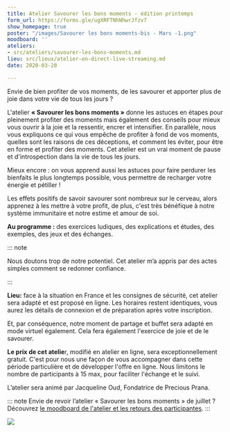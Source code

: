 ```yaml
---
title: Atelier Savourer les bons moments - édition printemps
form_url: https://forms.gle/ugXRFTNhNhwrJfzv7
show_homepage: true
poster: "/images/Savourer les bons moments-bis - Mars -1.png"
moodboard: ''
ateliers:
- src/ateliers/savourer-les-bons-moments.md
lieu: src/lieux/atelier-en-direct-live-streaming.md
date: 2020-03-20

---
```

Envie de bien profiter de vos moments, de les savourer et apporter plus de joie dans votre vie de tous les jours ?

L'atelier **« Savourer les bons moments »** donne les astuces en étapes pour pleinement profiter des moments mais également des conseils pour mieux vous ouvrir à la joie et la ressentir, encrer et intensifier. En parallèle, nous vous expliquons ce qui vous empêche de profiter à fond de vos moments, quelles sont les raisons de ces déceptions, et comment les éviter, pour être en forme et profiter des moments. Cet atelier est un vrai moment de pause et d'introspection dans la vie de tous les jours. 

Mieux encore : on vous apprend aussi les astuces pour faire perdurer les bienfaits le plus longtemps possible, vous permettre de recharger votre énergie et pétiller !

Les effets positifs de savoir savourer sont nombreux sur le cerveau, alors apprenez à les mettre à votre profit, de plus, c'est très bénéfique à notre système immunitaire et notre estime et amour de soi.

**Au programme :** des exercices ludiques, des explications et études, des exemples, des jeux et des échanges.

::: note 

Nous doutons trop de notre potentiel. Cet atelier m’a appris par des actes simples comment se redonner confiance. 

:::

**Lieu:** face à la situation en France et les consignes de sécurité, cet atelier sera adapté et est proposé en ligne. Les horaires restent identiques, vous aurez les détails de connexion et de préparation après votre inscription.

Et, par conséquence, notre moment de partage et buffet sera adapté en mode virtuel également. Cela fera également l'exercice de joie et de le savourer.

**Le prix de cet atelie**r, modifié en atelier en ligne, sera exceptionnellement gratuit. C'est pour nous une façon de vous accompagner dans cette période particulière et de développer l'offre en ligne. Nous limitons le nombre de participants à 15 max, pour faciliter l'échange et le suivi.

L’atelier sera animé par Jacqueline Oud, Fondatrice de Precious Prana.

::: note
Envie de revoir l’atelier « Savourer les bons moments » de juillet ? Découvrez [le moodboard de l'atelier et les retours des participantes](/evenements/2019/07/02/atelier-savourer-les-bons-moments/#le-moodboard-et-les-retours-des-participantes).
:::

<img src="/images/illustrations/photography-of-woman-surrounded-by-sunflowers-andre-furtado.jpg" />